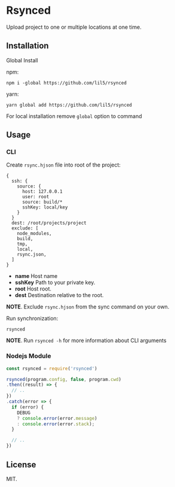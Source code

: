 # Rsynced

Upload project to one or multiple locations at one time.

## Installation

Global Install

npm:

```shell
npm i -global https://github.com/lil5/rsynced
```

yarn:

```shell
yarn global add https://github.com/lil5/rsynced
```

For local installation remove `global` option to command

## Usage

### CLI

Create `rsync.hjson` file into root of the project:

```hjson
{
  ssh: {
    source: {
      host: 127.0.0.1
      user: root
      source: build/*
      sshKey: local/key
    }
  }
  dest: /root/projects/project
  exclude: [
    node_modules,
    build,
    tmp,
    local,
    rsync.json,
  ]
}
```

* **name** Host name
* **sshKey** Path to your private key.
* **root** Host root.
* **dest** Destination relative to the root.

**NOTE**. Exclude `rsync.hjson` from the sync command on your own.

Run synchronization:
```
rsynced
```

**NOTE**. Run `rsynced -h` for more information about CLI arguments

### Nodejs Module

```javascript
const rsynced = require('rsynced')

rsynced(program.config, false, program.cwd)
.then((result) => {
  // ..
})
.catch(error => {
  if (error) {
    DEBUG
    ? console.error(error.message)
    : console.error(error.stack);
  }

  // ..
})
```

## License

MIT.
